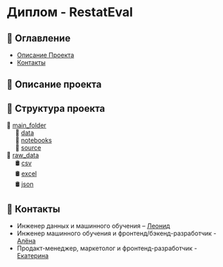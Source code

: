 # Диплом - RestatEval


## :cookie: Оглавление
- [Описание Проекта](#описание-проекта)
- [Контакты](#контакты)

## :cookie: Описание проекта

## :cookie: Структура проекта
:notebook_with_decorative_cover: [main_folder](main_folder)  
    &nbsp;&nbsp;&nbsp;&nbsp; :ledger: [data](main_folder/data)  
    &nbsp;&nbsp;&nbsp;&nbsp; :ledger: [notebooks](main_folder/notebooks)  
    &nbsp;&nbsp;&nbsp;&nbsp; :ledger: [source](source)  
:notebook_with_decorative_cover: [raw_data](raw_data)  
    &nbsp;&nbsp;&nbsp;&nbsp; :oil_drum: [csv](raw_data/csv)  
    &nbsp;&nbsp;&nbsp;&nbsp; :oil_drum: [excel](raw_data/excel)  
    &nbsp;&nbsp;&nbsp;&nbsp; :oil_drum: [json](raw_data/json)

## :cookie: Контакты
- Инженер данных и машинного обучения – [Леонид](https://github.com/barbarossk1n)
- Инженер машинного обучения и фронтенд/бэкенд-разработчик - [Алёна]()
- Продакт-менеджер, маркетолог и фронтенд-разработчик - [Екатерина]()
